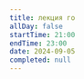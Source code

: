 ```yaml
---
title: лекция го
allDay: false
startTime: 21:00
endTime: 23:00
date: 2024-09-05
completed: null
---
```

